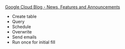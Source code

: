 [Google Cloud Blog - News, Features and Announcements](https://cloud.google.com/blog/products/gcp/how-to-crunch-your-business-data-from-sheets-in-bigquery)

- Create table
- Query
- Schedule
- Overwrite
- Send emails
- Run once for initial fill



